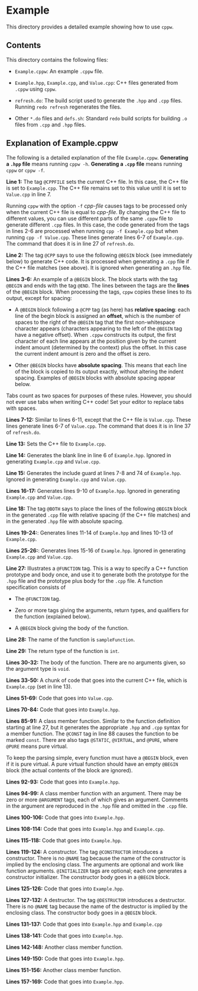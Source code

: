 # Example

This directory provides a detailed example showing how to use `cppw`.

## Contents

This directory contains the following files:

* `Example.cppw`: An example `.cppw` file.

* `Example.hpp`, `Example.cpp`, and `Value.cpp`: C++ files generated from `.cppw`
using `cppw`.

* `refresh.do`: The build script used to generate the `.hpp` and `.cpp` files.
Running `redo refresh` regenerates the files.

* Other `*.do` files and `defs.sh`: Standard `redo` build scripts for building
`.o` files from `.cpp` and `.hpp` files.

## Explanation of Example.cppw

The following is a detailed explanation of the file `Example.cppw`.
**Generating a `.hpp` file** means running `cppw -h`.
**Generating a `.cpp` file** means running `cppw` or `cppw -f`.

**Line 1:** The tag `@CPPFILE` sets the current C++ file.
In this case, the C++ file is set to `Example.cpp`.
The C++ file remains set to this value until it is set to `Value.cpp`
in line 7.

Running `cppw` with the option `-f` *cpp-file* causes tags to be processed
only when the current C++ file is equal to *cpp-file*.
By changing the C++ file to different values, you can 
use different parts of the same `.cppw` file to generate
different `.cpp` files.
In this case, the code generated from the tags in lines 2-6 
are processed when running `cpp -f Example.cpp` but when running `cpp -f Value.cpp`.
These lines generate lines 6-7 of `Example.cpp`.
The command that does it is in line 27 of `refresh.do`.

**Line 2:** The tag `@CPP` says to use the following `@BEGIN` block (see
immediately below) to generate C++ code. 
It is processed when generating a `.cpp` file if the C++ file matches (see above). 
It is ignored when generating an `.hpp` file.

**Lines 3-6:** An example of a `@BEGIN` block.
The block starts with the tag `@BEGIN` and ends with the tag `@END`.
The lines between the tags are the **lines** of the `@BEGIN` block.
When processing the tags, `cppw` copies these lines to its output,
except for spacing:

* A `@BEGIN` block following a `@CPP` tag (as here) has **relative spacing**:
  each line of the begin block is assigned an **offset**, which
  is the number of spaces to the right of the `@BEGIN` tag that the first non-whitespace
  character appears (characters appearing to the left of the `@BEGIN` tag
  have a negative offset).
  When `.cppw` constructs its output, the first character of each line appears
  at the position given by the current indent amount (determined by the
  context) plus the offset.
  In this case the current indent amount is zero and the offset is zero.

* Other `@BEGIN` blocks have **absolute spacing**. This means that each
  line of the block is copied to its output exactly, without altering
  the indent spacing.
  Examples of `@BEGIN` blocks with absolute spacing appear below.

Tabs count as two spaces for purposes of these rules. However, you should not
ever use tabs when writing C++ code! Set your editor to replace tabs with
spaces.

**Lines 7-12:** Similar to lines 6-11, except that the C++ file is
`Value.cpp`.
These lines generate lines 6-7 of `Value.cpp`.
The command that does it is in line 37 of `refresh.do`.

**Line 13:** Sets the C++ file to `Example.cpp`.

**Line 14:** Generates the blank line in line 6 of `Example.hpp`.
Ignored in generating `Example.cpp` and `Value.cpp`.

**Line 15:** Generates the include guard at lines 7-8 and 74 of `Example.hpp`.
Ignored in generating `Example.cpp` and `Value.cpp`.

**Lines 16-17:** Generates lines 9-10 of `Example.hpp`.
Ignored in generating `Example.cpp` and `Value.cpp`.

**Line 18:** The tag `@BOTH` says to place the lines of the following
`@BEGIN` block in the generated `.cpp` file with relative spacing
(if the C++ file matches) and in the generated `.hpp` file with
absolute spacing.

**Lines 19-24:**: Generates lines 11-14 of `Example.hpp` and lines
10-13 of `Example.cpp`.

**Lines 25-26:**: Generates lines 15-16 of `Example.hpp`.
Ignored in generating `Example.cpp` and `Value.cpp`.

**Line 27:** Illustrates a `@FUNCTION` tag. This is a way to specify
a C++ function prototype and body once, and use it to generate
both the prototype for the `.hpp` file and the prototype plus body
for the `.cpp` file.
A function specification consists of 

* The `@FUNCTION` tag.

* Zero or more tags giving the arguments, return types, and
qualifiers for the function (explained below).

* A `@BEGIN` block giving the body of the function.

**Line 28:** The name of the function is `sampleFunction`.

**Line 29:** The return type of the function is `int`.

**Lines 30-32:** The body of the function.
There are no arguments given, so the argument type is `void`.

**Lines 33-50:** A chunk of code that goes into the current C++ file,
which is `Example.cpp` (set in line 13).

**Lines 51-69:** Code that goes into `Value.cpp`.

**Lines 70-84:** Code that goes into `Example.hpp`.

**Lines 85-91:** A class member function.
Similar to the function definition starting at line 27, but it
generates the appropriate `.hpp` and `.cpp` syntax for a member
function.
The `@CONST` tag in line 88 causes the function to be marked `const`.
There are also tags `@STATIC`, `@VIRTUAL`, and `@PURE`,
where `@PURE` means pure virtual.

To keep the parsing simple, every function must have a `@BEGIN` block, 
even if it is pure virtual.
A pure virtual function should have an empty `@BEGIN` block (the
actual contents of the block are ignored).

**Lines 92-93:** Code that goes into `Example.hpp`.

**Lines 94-99:** A class member function with an argument.
There may be zero or more `@ARGUMENT` tags, each of which gives 
an argument.
Comments in the argument are reproduced in the `.hpp` file
and omitted in the `.cpp` file.

**Lines 100-106:** Code that goes into `Example.hpp`.

**Lines 108-114:** Code that goes into `Example.hpp` and `Example.cpp`.

**Lines 115-118:** Code that goes into `Example.hpp`.

**Lines 119-124:** A constructor.
The tag `@CONSTRUCTOR` introduces a constructor.
There is no `@NAME` tag because the name of the constructor is implied
by the enclosing class.
The arguments are optional and work like function arguments.
`@INITIALIZER` tags are optional; each one generates a constructor
initializer.
The constructor body goes in a `@BEGIN` block.

**Lines 125-126:** Code that goes into `Example.hpp`.

**Lines 127-132:** A destructor.
The tag `@DESTRUCTOR` introduces a destructor.
There is no `@NAME` tag because the name of the destructor is implied
by the enclosing class.
The constructor body goes in a `@BEGIN` block.

**Lines 131-137:** Code that goes into `Example.hpp` and `Example.cpp`

**Lines 138-141:** Code that goes into `Example.hpp`.

**Lines 142-148:** Another class member function.

**Lines 149-150:** Code that goes into `Example.hpp`.

**Lines 151-156:** Another class member function.

**Lines 157-169:** Code that goes into `Example.hpp`.
